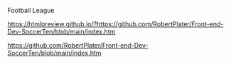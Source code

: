 Football League
<br>

https://htmlpreview.github.io/?https://github.com/RobertPlater/Front-end-Dev-SoccerTen/blob/main/index.htm

https://github.com/RobertPlater/Front-end-Dev-SoccerTen/blob/main/index.htm
